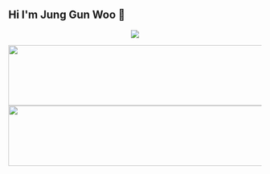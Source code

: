 ## Hi I'm Jung Gun Woo 👋

<p align="center">
  <a href="https://skillicons.dev">
    <img src="https://skillicons.dev/icons?i=git,kubernetes,docker,c++,vim" />
  </a>
</p>

<a href="https://github.com/devxb/gitanimals">
  <img
    src="https://render.gitanimals.org/lines/jgw1202?pet-id=643699922870207576"
    width="600"
    height="120"
  />
</a>
  
<a href="https://github.com/devxb/gitanimals">
  <img
    src="https://render.gitanimals.org/lines/jgw1202?pet-id=643700894581407566"
    width="600"
    height="120"
  />
</a>






  
